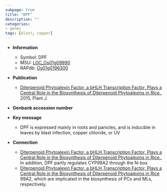 ```yaml
---
subpage: true
title: "DPF"
description: ""
categories:
- genes
tags: [blast, copper]
---
```


* **Information**  
    + Symbol: DPF  
    + MSU: [LOC_Os01g09990](http://rice.plantbiology.msu.edu/cgi-bin/ORF_infopage.cgi?orf=LOC_Os01g09990)  
    + RAPdb: [Os01g0196300](http://rapdb.dna.affrc.go.jp/viewer/gbrowse_details/irgsp1?name=Os01g0196300)  

* **Publication**  
    + [Diterpenoid Phytoalexin Factor, a bHLH Transcription Factor, Plays a Central Role in the Biosynthesis of Diterpenoid Phytoalexins in Rice.](http://www.ncbi.nlm.nih.gov/pubmed?term=Diterpenoid+Phytoalexin+Factor,+a+bHLH+Transcription+Factor,+Plays+a+Central+Role+in+the+Biosynthesis+of+Diterpenoid+Phytoalexins+in+Rice.%5BTitle%5D), 2015, Plant J.

* **Genbank accession number**  

* **Key message**  
    + DPF is expressed mainly in roots and panicles, and is inducible in leaves by blast infection, copper chloride, or UV

* **Connection**  
    + [Diterpenoid Phytoalexin Factor, a bHLH Transcription Factor, Plays a Central Role in the Biosynthesis of Diterpenoid Phytoalexins in Rice.](http://www.ncbi.nlm.nih.gov/pubmed?term=Diterpenoid+Phytoalexin+Factor,+a+bHLH+Transcription+Factor,+Plays+a+Central+Role+in+the+Biosynthesis+of+Diterpenoid+Phytoalexins+in+Rice.%5BTitle%5D), In addition, DPF partly regulates CYP99A2 through the N-box
    + [Diterpenoid Phytoalexin Factor, a bHLH Transcription Factor, Plays a Central Role in the Biosynthesis of Diterpenoid Phytoalexins in Rice](CYP) 99A2, which are implicated in the biosynthesis of PCs and MLs, respectively.



